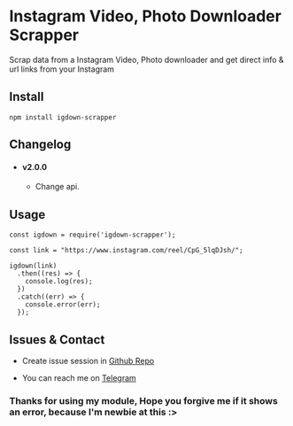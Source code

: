 # Instagram Video, Photo Downloader Scrapper
Scrap data from a Instagram Video, Photo downloader and get direct info & url links from your Instagram

## Install
```
npm install igdown-scrapper
```

## Changelog
- #### v2.0.0
  - Change api.

## Usage
```
const igdown = require('igdown-scrapper');

const link = "https://www.instagram.com/reel/CpG_5lqDJsh/";

igdown(link)
  .then((res) => {
    console.log(res);
  })
  .catch((err) => {
    console.error(err);
  });
```

## Issues & Contact
- Create issue session in [Github Repo](https://github.com/Aromakelapa/igdown/issues)

- You can reach me on [Telegram](https://t.me/Aromakelapa)

### Thanks for using my module, Hope you forgive me if it shows an error, because I'm newbie at this :>

